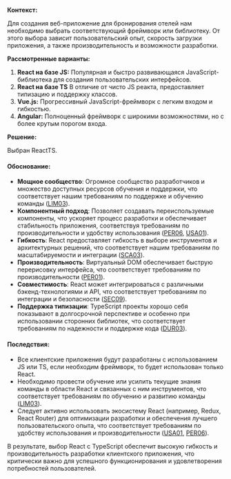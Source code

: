 **Контекст:** 

Для создания веб-приложение для бронирования отелей нам необходимо выбрать соответствующий фреймворк или библиотеку. От этого выбора зависит пользовательский опыт, скорость загрузки приложения, а также производительность и возможности разработки.

**Рассмотренные варианты:**

1. **React на базе JS:** Популярная и быстро развивающаяся JavaScript-библиотека для создания пользовательских интерфейсов.
2. **React на базе TS** В отличие от чисто JS реакта, предоставляет типизацию и поддержку классов. 
3. **Vue.js:** Прогрессивный JavaScript-фреймворк с легким входом и гибкостью.
4. **Angular:** Полноценный фреймворк с широкими возможностями, но с более крутым порогом входа.

**Решение:**

Выбран ReactTS. 

#### Обоснование:

- **Мощное сообщество**: Огромное сообщество разработчиков и множество доступных ресурсов обучения и поддержки, что соответствует нашим требованиям по поддержке и обучению команды ([LIM03](#LIM03)).
- **Компонентный подход**: Позволяет создавать переиспользуемые компоненты, что ускоряет процесс разработки и обеспечивает стабильность приложения, соответствуя требованиям по производительности и удобству использования ([PER06](#PER06), [USA01](#USA01)).
- **Гибкость**: React предоставляет гибкость в выборе инструментов и архитектурных решений, что соответствует нашим требованиям по масштабируемости и интеграции ([SCA03](#SCA03)).
- **Производительность**: Виртуальный DOM обеспечивает быструю перерисовку интерфейса, что соответствует требованиям по производительности ([PER01](#PER01)).
- **Совместимость**: React может интегрироваться с различными бэкенд-технологиями и API, что соответствует требованиям по интеграции и безопасности ([SEC09](#SEC09)).
- **Поддержка типизации**: TypeScript проекты хорошо себя показывают в долгосрочной перспективе и особенно при использовании сторонних библиотек, что соответствует требованиям по надежности и поддержке кода ([DUR03](#DUR03)).

#### Последствия:

- Все клиентские приложения будут разработаны с использованием JS или TS, если необходим фреймворк, то будет использован только React.
- Необходимо провести обучение или усилить текущие знания команды в области React и связанных с ним инструментов, что соответствует требованиям по обучению и развитию команды ([LIM03](#LIM03)).
- Следует активно использовать экосистему React (например, Redux, React Router) для оптимизации разработки и обеспечения лучшего пользовательского опыта, что соответствует требованиям по удобству использования и производительности ([USA01](#USA01), [PER06](#PER06)).

В результате, выбор React с TypeScript обеспечит высокую гибкость и производительность разработки клиентского приложения, что критически важно для успешного функционирования и удовлетворения потребностей пользователей.